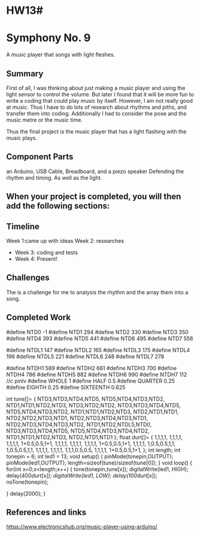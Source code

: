 # HW13# 
# Symphony No. 9

A music player that songs with light fleshes.

## Summary

First of all, I was thinking about just making a music player and using the light sensor to control the volume. But later I found that it will be more fun to write a coding that could play music by itself. However, I am not really good at music. Thus I have to do lots of research about rhythms and piths, and transfer them into coding. Additionally I had to consider the pose and the music metre or the music time.

Thus the final project is the music player that has a light flashing with the music plays.


## Component Parts
an Arduino, USB Cable, Breadboard, and a piezo speaker
Defending the rhythm and timing. As well as the light.

## When your project is completed, you will then add the following sections:

## Timeline

Week 1:came up with ideas
Week 2: researches 
- Week 3: coding and tests
- Week 4: Present!
 
## Challenges
 
The is a challenge for me to analysis the rhythm and the array them into a song.
## Completed Work


#define NTD0 -1
#define NTD1 294
#define NTD2 330
#define NTD3 350
#define NTD4 393
#define NTD5 441
#define NTD6 495
#define NTD7 556

#define NTDL1 147
#define NTDL2 165
#define NTDL3 175
#define NTDL4 196
#define NTDL5 221
#define NTDL6 248
#define NTDL7 278

#define NTDH1 589
#define NTDH2 661
#define NTDH3 700
#define NTDH4 786
#define NTDH5 882
#define NTDH6 990
#define NTDH7 112
//c pinlv
#define WHOLE 1
#define HALF 0.5
#define QUARTER 0.25
#define EIGHTH 0.25
#define SIXTEENTH 0.625

int tune[]=
{
  NTD3,NTD3,NTD4,NTD5,
  NTD5,NTD4,NTD3,NTD2,
  NTD1,NTD1,NTD2,NTD3,
  NTD3,NTD2,NTD2,
  NTD3,NTD3,NTD4,NTD5,
  NTD5,NTD4,NTD3,NTD2,
  NTD1,NTD1,NTD2,NTD3,
  NTD2,NTD1,NTD1,
  NTD2,NTD2,NTD3,NTD1,
  NTD2,NTD3,NTD4,NTD3,NTD1,
  NTD2,NTD3,NTD4,NTD3,NTD2,
  NTD1,NTD2,NTDL5,NTD0,
  NTD3,NTD3,NTD4,NTD5,
  NTD5,NTD4,NTD3,NTD4,NTD2,
  NTD1,NTD1,NTD2,NTD3,
  NTD2,NTD1,NTD1
};
float durt[]=
{
  1,1,1,1,
  1,1,1,1,
  1,1,1,1,
  1+0.5,0.5,1+1,
  1,1,1,1,
  1,1,1,1,
  1,1,1,1,
  1+0.5,0.5,1+1,
  1,1,1,1,
  1,0.5,0.5,1,1,
  1,0.5,0.5,1,1,
  1,1,1,1,
  1,1,1,1,
  1,1,1,0.5,0.5,
  1,1,1,1,
  1+0.5,0.5,1+1,
};
int length;
int tonepin = 6;
int led1 = 13;
void setup()
{
  pinMode(tonepin,OUTPUT);
  pinMode(led1,OUTPUT);
  length=sizeof(tune)/sizeof(tune[0]);
}
void loop()
{
  for(int x=0;x<length;x++)
  {
    tone(tonepin,tune[x]);
    digitalWrite(led1, HIGH); 
    delay(400*durt[x]);
    digitalWrite(led1, LOW);
    delay(100*durt[x]);
    noTone(tonepin);
    
  }
  delay(2000);
}




## References and links

https://www.electronicshub.org/music-player-using-arduino/
